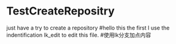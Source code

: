 # TestCreateRepositry
just have a try to create a repository
#hello this the first I use the indentification lk_edit to edit this file.
#使用lk分支加点内容
